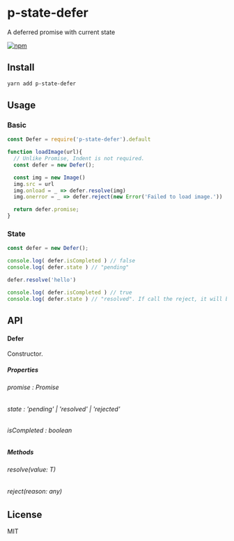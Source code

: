 # p-state-defer
A deferred promise with current state

[![npm](https://img.shields.io/npm/v/p-state-defer.svg?style=flat-square)](https://www.npmjs.com/package/p-state-defer)

## Install
```sh
yarn add p-state-defer
```

## Usage
### Basic
```js
const Defer = require('p-state-defer').default

function loadImage(url){
  // Unlike Promise, Indent is not required.
  const defer = new Defer();

  const img = new Image()
  img.src = url
  img.onload = _ => defer.resolve(img)
  img.onerror = _ => defer.reject(new Error('Failed to load image.'))

  return defer.promise;
}
```

### State
```js
const defer = new Defer();

console.log( defer.isCompleted ) // false
console.log( defer.state ) // "pending"

defer.resolve('hello')

console.log( defer.isCompleted ) // true
console.log( defer.state ) // "resolved". If call the reject, it will be "rejected".
```


## API
#### Defer<T>
Constructor.

##### Properties
###### promise : Promise<T>
###### state : 'pending' | 'resolved' | 'rejected'
###### isCompleted : boolean

##### Methods
###### resolve(value: T)
###### reject(reason: any)

## License
MIT